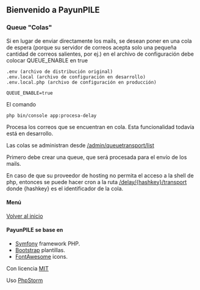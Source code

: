 ## Bienvenido a PayunPILE
### Queue "Colas"

Si en lugar de enviar directamente los mails, se desean poner en 
una cola de espera (porque su servidor de correos acepta solo una 
pequeña cantidad de correos salientes, por ej.) en el archivo de 
configuración debe colocar QUEUE_ENABLE en true

```
.env (archivo de distribución original)
.env.local (archivo de configuración en desarrollo)
.env.local.php (archivo de configuración en producción)
```
`
QUEUE_ENABLE=true
`

El comando 
```
php bin/console app:procesa-delay
```

Procesa los correos que se encuentran en cola.
Esta funcionalidad todavía está en desarrollo.

Las colas se administran desde [/admin/queuetransport/list](/admin/queuetransport/list)

Primero debe crear una queue, que será procesada para el envío de 
los mails.

En caso de que su proveedor de hosting no permita el acceso
a la shell de php, entonces se puede hacer cron a la ruta
[/delay/{hashkey}/transport](/delay/{hashkey}/transport) donde
{hashkey} es el identificador de la cola.


#### Menú
[Volver al inicio][10]


#### PayunPILE se base en
- [Symfony][1] framework PHP.
- [Bootstrap](https://getbootstrap.com/) plantillas.
- [FontAwesome](https://fortawesome.github.io/Font-Awesome/) icons.

Con licencia [MIT](https://github.com/gerMdz/PayunPILE/blob/main/LICENSE)

Uso [PhpStorm][5]


[1]: https://symfony.com
[2]: https://symfony.com/doc/current/reference/requirements.html
[3]: https://symfony.com/doc/current/cookbook/configuration/web_server_configuration.html
[4]: https://symfony.com/download
[5]: https://jb.gg/OpenSource.
[6]: https://github.com/gerMdz/payunpile
[7]: https://germdz.github.io/incalinks/
[8]: https://github.com/gerMdz/PayunPILE.git
[10]: https://germdz.github.io/PayunPILE/
[11]: https://twig.symfony.com/